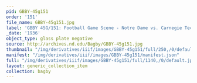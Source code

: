 ```yaml
---
pid: GBBY-45g151
order: '151'
file_name: GBBY-45g151.jpg
label: 'GBBY 45G/151: Football Game Scene - Notre Dame vs. Carnegie Tech - 1936'
_date: '1936'
object_type: glass plate negative
source: http://archives.nd.edu/Bagby/GBBY-45g151.jpg
thumbnail: "/img/derivatives/iiif/images/GBBY-45g151/full/250,/0/default.jpg"
manifest: "/img/derivatives/iiif/images/GBBY-45g151/manifest.json"
full: "/img/derivatives/iiif/images/GBBY-45g151/full/1140,/0/default.jpg"
layout: generic_collection_item
collection: bagby
---
```

